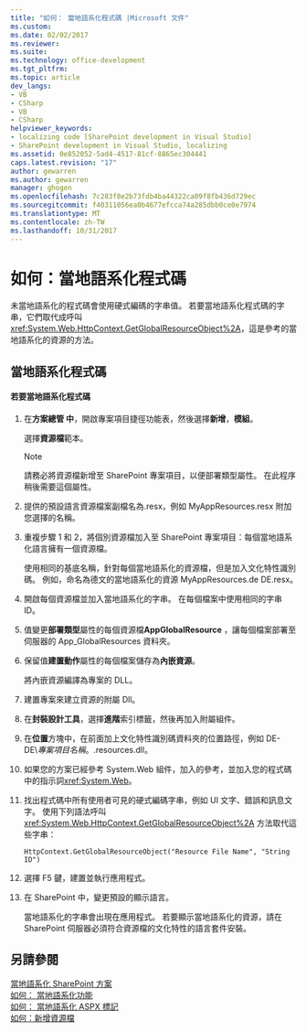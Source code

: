 ```yaml
---
title: "如何： 當地語系化程式碼 |Microsoft 文件"
ms.custom: 
ms.date: 02/02/2017
ms.reviewer: 
ms.suite: 
ms.technology: office-development
ms.tgt_pltfrm: 
ms.topic: article
dev_langs:
- VB
- CSharp
- VB
- CSharp
helpviewer_keywords:
- localizing code [SharePoint development in Visual Studio]
- SharePoint development in Visual Studio, localizing
ms.assetid: 0e852052-5ad4-4517-81cf-8865ec304441
caps.latest.revision: "17"
author: gewarren
ms.author: gewarren
manager: ghogen
ms.openlocfilehash: 7c283f8e2b73fdb4ba44322ca09f8fb436d729ec
ms.sourcegitcommit: f40311056ea0b4677efcca74a285dbb0ce0e7974
ms.translationtype: MT
ms.contentlocale: zh-TW
ms.lasthandoff: 10/31/2017
---
```

# <a name="how-to-localize-code"></a>如何：當地語系化程式碼
  未當地語系化的程式碼會使用硬式編碼的字串值。 若要當地語系化程式碼的字串，它們取代成呼叫<xref:System.Web.HttpContext.GetGlobalResourceObject%2A>，這是參考的當地語系化的資源的方法。  
  
## <a name="localizing-code"></a>當地語系化程式碼  
  
#### <a name="to-localize-code"></a>若要當地語系化程式碼  
  
1.  在**方案總管 中**，開啟專案項目捷徑功能表，然後選擇**新增**，**模組**。  
  
     選擇**資源檔**範本。  
  
    > [!NOTE]  
    >  請務必將資源檔新增至 SharePoint 專案項目，以便部署類型屬性。 在此程序稍後需要這個屬性。  
  
2.  提供的預設語言資源檔案副檔名為.resx，例如 MyAppResources.resx 附加您選擇的名稱。  
  
3.  重複步驟 1 和 2，將個別資源檔加入至 SharePoint 專案項目：每個當地語系化語言擁有一個資源檔。  
  
     使用相同的基底名稱，針對每個當地語系化的資源檔，但是加入文化特性識別碼。 例如，命名為德文的當地語系化的資源 MyAppResources.de DE.resx。  
  
4.  開啟每個資源檔並加入當地語系化的字串。 在每個檔案中使用相同的字串 ID。  
  
5.  值變更**部署類型**屬性的每個資源檔**AppGlobalResource** ，讓每個檔案部署至伺服器的 App_GlobalResources 資料夾。  
  
6.  保留值**建置動作**屬性的每個檔案儲存為**內嵌資源**。  
  
     將內嵌資源編譯為專案的 DLL。  
  
7.  建置專案來建立資源的附屬 Dll。  
  
8.  在**封裝設計工具**，選擇**進階**索引標籤，然後再加入附屬組件。  
  
9. 在**位置**方塊中，在前面加上文化特性識別碼資料夾的位置路徑，例如 DE-DE\\*專案項目名稱*。.resources.dll。  
  
10. 如果您的方案已經參考 System.Web 組件，加入的參考，並加入您的程式碼中的指示詞<xref:System.Web>。  
  
11. 找出程式碼中所有使用者可見的硬式編碼字串，例如 UI 文字、錯誤和訊息文字。 使用下列語法呼叫 <xref:System.Web.HttpContext.GetGlobalResourceObject%2A> 方法取代這些字串：  
  
    ```  
    HttpContext.GetGlobalResourceObject("Resource File Name", "String ID")  
    ```  
  
12. 選擇 F5 鍵，建置並執行應用程式。  
  
13. 在 SharePoint 中，變更預設的顯示語言。  
  
     當地語系化的字串會出現在應用程式。 若要顯示當地語系化的資源，請在 SharePoint 伺服器必須符合資源檔的文化特性的語言套件安裝。  
  
## <a name="see-also"></a>另請參閱  
 [當地語系化 SharePoint 方案](../sharepoint/localizing-sharepoint-solutions.md)   
 [如何： 當地語系化功能](../sharepoint/how-to-localize-a-feature.md)   
 [如何： 當地語系化 ASPX 標記](../sharepoint/how-to-localize-aspx-markup.md)   
 [如何：新增資源檔](../sharepoint/how-to-add-a-resource-file.md)  
  
  